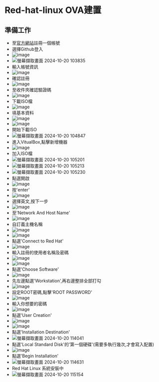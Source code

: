 # Red-hat-linux OVA建置
## 準備工作
- 至[官方網站](https://developers.redhat.com/)註冊一個帳號
- 選擇Github登入
- ![image](https://github.com/user-attachments/assets/d491ffd9-e953-4bdc-a99d-0b215561e1d1)
- ![螢幕擷取畫面 2024-10-20 103835](https://github.com/user-attachments/assets/95a2da35-ca8d-4193-b4c5-a24823510789)
- 輸入帳號資訊
- ![image](https://github.com/user-attachments/assets/f1e8a5db-ee03-496e-ad74-8d758a714b08)
- 確認註冊
- ![image](https://github.com/user-attachments/assets/39b4a9bf-cb34-47ba-afa5-6c1efa48e6d4)
- 至收件夾確認驗證碼
- ![image](https://github.com/user-attachments/assets/f87c613c-b0be-4d49-ba16-c41aa358edee)
- 下載ISO檔
- ![image](https://github.com/user-attachments/assets/c96dbac5-aaef-4b82-b6d9-db028d5bf089)
- 填基本資料
- ![image](https://github.com/user-attachments/assets/5b7b92cc-9240-41b2-8092-04a03eeff824)
- ![image](https://github.com/user-attachments/assets/bb40d4ab-1811-4771-baa5-cc535c86ba2b)
- 開始下載ISO
- ![螢幕擷取畫面 2024-10-20 104847](https://github.com/user-attachments/assets/2259567f-56f1-451d-9ea9-ca0650061b47)
- 進入VitualBox,點擊新增機器
- ![image](https://github.com/user-attachments/assets/c7c894c8-8b56-426f-be5f-c3fb29710d14)
- 加入ISO檔
- ![螢幕擷取畫面 2024-10-20 105201](https://github.com/user-attachments/assets/e44483c7-637d-4d4f-b7c7-2ad802960592)
- ![螢幕擷取畫面 2024-10-20 105213](https://github.com/user-attachments/assets/103984c3-ff5d-4141-bc69-b3382e802612)
- ![螢幕擷取畫面 2024-10-20 105230](https://github.com/user-attachments/assets/2c8a7790-8537-4854-b07b-ce0b7da94415)
- 點選開啟
- ![image](https://github.com/user-attachments/assets/bd653392-0ad7-4273-9184-5790e9b60ec6)
- 按'enter'
- ![image](https://github.com/user-attachments/assets/ff753eb2-bf24-4ac9-9ca6-55996c275eb7)
- 選擇英文,按下一步
- ![image](https://github.com/user-attachments/assets/e66707c7-8b4f-46e9-9d1b-35e3a232f8a7)
- 至'Network And Host Name'
- ![image](https://github.com/user-attachments/assets/666ea332-492a-4793-b052-a83c14f062dc)
- 自訂義主機名稱
- ![image](https://github.com/user-attachments/assets/6f6aa881-2f71-4f06-96cd-de355c273b4c)
- ![image](https://github.com/user-attachments/assets/a650febc-cade-4af1-993a-f751027777e6)
- 點選'Connect to Red Hat'
- ![image](https://github.com/user-attachments/assets/8e775f33-ea34-4d53-89e3-f8fd2266890c)
- 輸入註冊的使用者名稱及密碼
- ![image](https://github.com/user-attachments/assets/774f5a8b-ad9d-4fe8-97ab-a036e5bd60fa)
- ![image](https://github.com/user-attachments/assets/8f59bcb7-a4b8-4fd3-90a8-ffb2f1bff32c)
- 點選'Choose Software'
- ![image](https://github.com/user-attachments/assets/cc8ce5df-db72-4c15-82a4-fbd04887231b)
- 先左邊點選'Workstation',再右邊整排全部打勾
- ![image](https://github.com/user-attachments/assets/96d9648f-de1e-4592-89a1-6e2ba2c7c82d)
- 設定ROOT密碼,點擊'ROOT PASSWORD'
- ![image](https://github.com/user-attachments/assets/87bb5870-9c79-47d2-802d-5805deef1367)
- 輸入你想要的密碼
- ![image](https://github.com/user-attachments/assets/83013513-a4a4-4eb8-8daf-23047b93d1d9)
- 點選'User Creation'
- ![image](https://github.com/user-attachments/assets/05ba3481-d2a9-4ecc-937b-d206317b8999)
- ![image](https://github.com/user-attachments/assets/0fff341d-be5d-430b-8a6e-9797748bc682)
- 點選'Installation Destination'
- ![螢幕擷取畫面 2024-10-20 114041](https://github.com/user-attachments/assets/47b5fb46-efff-45f0-a9c1-2029b228001a)
- 點選'Local Standard Disk'的'第一個硬碟'(需要多執行幾次,才會寫入配置)
- ![image](https://github.com/user-attachments/assets/656f8126-4fc0-4881-8d57-e3dd5a062e57)
- 點選'Begin Installation'
- ![螢幕擷取畫面 2024-10-20 114631](https://github.com/user-attachments/assets/8a01dc84-d549-4440-979d-309b2a302c73)
- Red Hat Linux 系統安裝中
- ![螢幕擷取畫面 2024-10-20 115154](https://github.com/user-attachments/assets/e4e93128-0e16-4c54-b50e-bd0c7ad69c2f)






